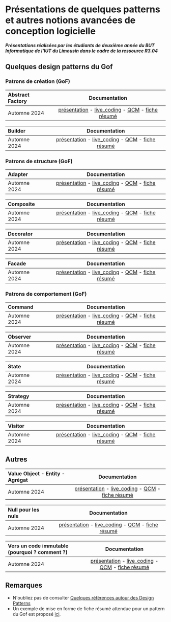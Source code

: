 # Présentations de quelques patterns et autres notions avancées de conception logicielle

***Présentations réalisées par les étudiants de deuxième année du BUT Informatique de l'IUT du Limousin dans le cadre de la ressource R3.04***  

<!-- Consignes aux étudiants : vous devez ajouter vos ressources au niveau de la ligne Automne 2024 
-->

## Quelques design patterns du Gof

### Patrons de création (GoF)

| Abstract Factory  |  Documentation |  
| :---    |  :---:     |  
|Automne 2024   | [présentation](./2024/presentation/abstractFactory.pdf)  - [live_coding](lien_vers_votre_video_youtube) - [QCM](./2024/qcm/abstractFactoryQcm.pdf) - [fiche résumé](./2024/resume/abstractFactoryResume.pdf)|

| Builder    |  Documentation |  
| :---    |  :---:    |
|Automne 2024   | [présentation](./2024/presentation/builder.pdf)  - [live_coding](https://www.youtube.com/watch?v=fyB9his5rGM) - [QCM](./2024/qcm/builderQcm.pdf) - [fiche résumé](./2024/resume/builderResume.pdf)|  

### Patrons de structure (GoF)

| Adapter    |  Documentation |  
| :---    |  :---:    |  
|Automne 2024   | [présentation](./2024/presentation/adapter.pdf)  - [live_coding](lien_vers_votre_video_youtube) - [QCM](./2024/qcm/adapterQcm.pdf) - [fiche résumé](./2024/resume/adapterResume.pdf)|

| Composite   |  Documentation |  
| :---    |  :---:    |  
|Automne 2024   | [présentation](./2024/presentation/composite.pdf)  - [live_coding](lien_vers_votre_video_youtube) - [QCM](./2024/qcm/compositeQcm.pdf) - [fiche résumé](./2024/resume/compositeResume.pdf)|

| Decorator   |  Documentation |  
| :---    |  :---:    |  
|Automne 2024   | [présentation](./2024/presentation/decorator.pdf)  - [live_coding](https://youtu.be/sgY1kBWwFQg) - [QCM](./2024/qcm/decoratorQcm.pdf) - [fiche résumé](./2024/resume/decoratorResume.pdf)|

| Facade   |  Documentation |  
| :---    |  :---:    |  
|Automne 2024   | [présentation](./2024/presentation/facade.pdf)  - [live_coding](lien_vers_votre_video_youtube) - [QCM](./2024/qcm/facadeQcm.pdf) - [fiche résumé](./2024/resume/facadeResume.pdf)|


### Patrons de comportement (GoF)

| Command   |  Documentation |  
| :---    |  :---:    |  
|Automne 2024   | [présentation](./2024/presentation/command.pdf)  - [live_coding](lien_vers_votre_video_youtube) - [QCM](./2024/qcm/commandQcm.pdf) - [fiche résumé](./2024/resume/commandResume.pdf)|

| Observer   |  Documentation |  
| :---    |  :---:   |  
|Automne 2024   | [présentation](./2024/presentation/observer.pdf)  - [live_coding](lien_vers_votre_video_youtube) - [QCM](./2024/qcm/observerQcm.pdf) - [fiche résumé](./2024/resume/observerResume.pdf)|

| State    |  Documentation |  
| :---    |  :---:    |  
|Automne 2024   | [présentation](./2024/presentation/state.pdf)  - [live_coding](lien_vers_votre_video_youtube) - [QCM](./2024/qcm/stateQcm.pdf) - [fiche résumé](./2024/resume/sateResume.pdf)|

| Strategy   |  Documentation |  
| :---    |  :---:    |
|Automne 2024   | [présentation](./2024/presentation/strategy.pdf)  - [live_coding](lien_vers_votre_video_youtube) - [QCM](./2024/qcm/strategyQcm.pdf) - [fiche résumé](./2024/resume/strategyResume.pdf)|

|Visitor    |  Documentation |  
| :---    |  :---:    |  
|Automne 2024   | [présentation](./2024/presentation/visitor.pdf)  - [live_coding](https://www.youtube.com/watch?v=5OFwM5sv07M) - [QCM](./2024/qcm/visitorQcm.pdf) - [fiche résumé](./2024/resume/visitorResume.pdf)|

## Autres

| Value Object - Entity -  Agrégat |  Documentation |  
| :---      |  :---:    |  
|Automne 2024   | [présentation](./2024/presentation/DDDTechnique.pdf)  - [live_coding](lien_vers_votre_video_youtube) - [QCM](./2024/qcm/DDDTechniqueQcm.pdf) - [fiche résumé](./2024/resume/DDDTechniqueResume.pdf)|

| Null pour les nuls  |  Documentation |  
| :---      |  :---:    |
|Automne 2024   | [présentation](./2024/presentation/null.pdf)  - [live_coding](lien_vers_votre_video_youtube) - [QCM](./2024/qcm/nullQcm.pdf) - [fiche résumé](./2024/resume/nullResume.pdf)|

| Vers un code immutable (pourquoi ? comment ?) |  Documentation |  
| :---           |  :---:    |  
|Automne 2024   | [présentation](./2024/presentation/immutable.pdf)  - [live_coding](lien_vers_votre_video_youtube) - [QCM](./2024/qcm/immutableQcm.pdf) - [fiche résumé](./2024/resume/immutableResume.pdf)|

<!-- 
| Design			|  Documentation |  
| :---				|  :---: 		 |   
|Automne 2024 		| [présentation](./2024/presentation/design.pdf)  - [live_coding](lien_vers_votre_video_youtube) - [QCM](./2024/qcm/designQcm.pdf) - [fiche résumé](./2024/resume/designResume.pdf)| 
-->

## Remarques

- N'oubliez pas de consulter [Quelques références autour des Design Patterns](./ressources/references_patterns.md)
- Un exemple de mise en forme de fiche résumé attendue pour un pattern du Gof est proposé [ici](./ressources/resumeGof.pdf).
